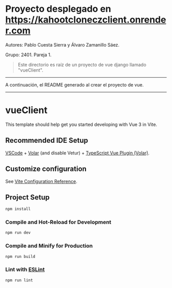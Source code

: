 # Proyecto desplegado en https://kahootcloneczclient.onrender.com

Autores: Pablo Cuesta Sierra y Álvaro Zamanillo Sáez.

Grupo: 2401. Pareja 1.

> Este directorio es raíz de un proyecto de vue django llamado "vueClient".


---

A continuación, el README generado al crear el proyecto de vue.

---

# vueClient

This template should help get you started developing with Vue 3 in Vite.

## Recommended IDE Setup

[VSCode](https://code.visualstudio.com/) + [Volar](https://marketplace.visualstudio.com/items?itemName=Vue.volar) (and disable Vetur) + [TypeScript Vue Plugin (Volar)](https://marketplace.visualstudio.com/items?itemName=Vue.vscode-typescript-vue-plugin).

## Customize configuration

See [Vite Configuration Reference](https://vitejs.dev/config/).

## Project Setup

```sh
npm install
```

### Compile and Hot-Reload for Development

```sh
npm run dev
```

### Compile and Minify for Production

```sh
npm run build
```

### Lint with [ESLint](https://eslint.org/)

```sh
npm run lint
```
